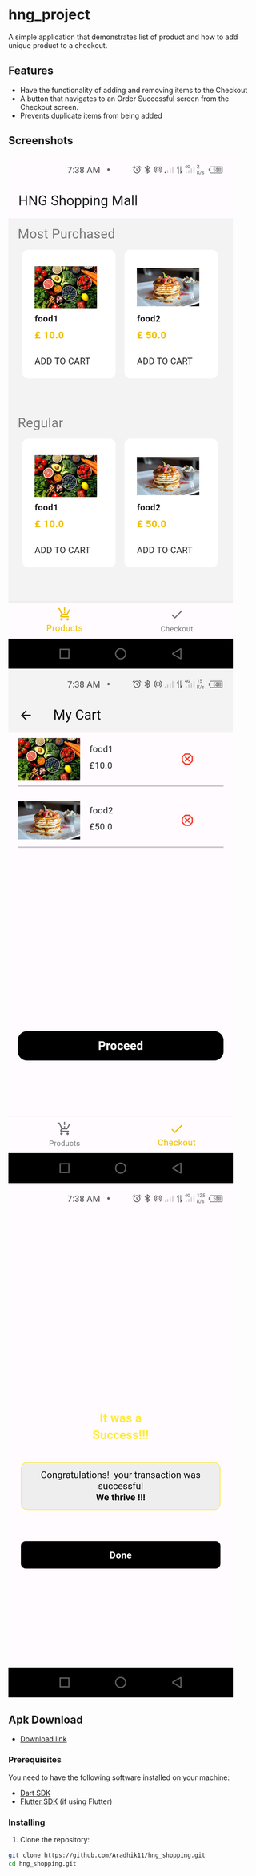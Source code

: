 # hng_project

A simple application that demonstrates list of product and how to add unique product to a checkout.

## Features
- Have the functionality of adding and removing items to the Checkout 
- A button that navigates to an Order Successful screen from the Checkout screen.
- Prevents duplicate items from being added

## Screenshots

![Screenshot 1](screenshots/Screenshot1.png)
![Screenshot 2](screenshots/Screenshot2.png)
![Screenshot 2](screenshots/Screenshot3.png)

## Apk Download
- [Download link](https://appetize.io/app/rev7j6dajjiqqtjmsz7bvfo4je)

### Prerequisites

You need to have the following software installed on your machine:

- [Dart SDK](https://dart.dev/get-dart)
- [Flutter SDK](https://flutter.dev/docs/get-started/install) (if using Flutter)

### Installing

1. Clone the repository:

```bash
git clone https://github.com/Aradhik11/hng_shopping.git
cd hng_shopping.git





